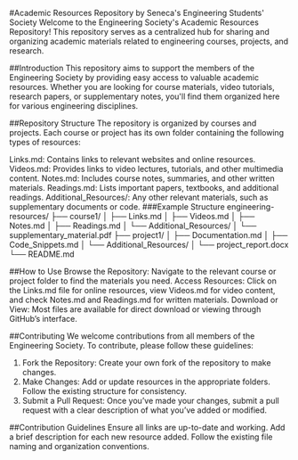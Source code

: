 #Academic Resources Repository by Seneca's Engineering Students' Society
Welcome to the Engineering Society's Academic Resources Repository! This repository serves as a centralized hub for sharing and organizing academic materials related to engineering courses, projects, and research.

##Introduction
This repository aims to support the members of the Engineering Society by providing easy access to valuable academic resources. Whether you are looking for course materials, video tutorials, research papers, or supplementary notes, you'll find them organized here for various engineering disciplines.

##Repository Structure
The repository is organized by courses and projects. Each course or project has its own folder containing the following types of resources:

Links.md: Contains links to relevant websites and online resources.
Videos.md: Provides links to video lectures, tutorials, and other multimedia content.
Notes.md: Includes course notes, summaries, and other written materials.
Readings.md: Lists important papers, textbooks, and additional readings.
Additional_Resources/: Any other relevant materials, such as supplementary documents or code.
###Example Structure
engineering-resources/
├── course1/
│   ├── Links.md
│   ├── Videos.md
│   ├── Notes.md
│   ├── Readings.md
│   └── Additional_Resources/
│       └── supplementary_material.pdf
├── project1/
│   ├── Documentation.md
│   ├── Code_Snippets.md
│   └── Additional_Resources/
│       └── project_report.docx
└── README.md

##How to Use
Browse the Repository: Navigate to the relevant course or project folder to find the materials you need.
Access Resources: Click on the Links.md file for online resources, view Videos.md for video content, and check Notes.md and Readings.md for written materials.
Download or View: Most files are available for direct download or viewing through GitHub’s interface.

##Contributing
We welcome contributions from all members of the Engineering Society. To contribute, please follow these guidelines:
1. Fork the Repository: Create your own fork of the repository to make changes.
2. Make Changes: Add or update resources in the appropriate folders. Follow the existing structure for consistency.
3. Submit a Pull Request: Once you’ve made your changes, submit a pull request with a clear description of what you’ve added or modified.

##Contribution Guidelines
Ensure all links are up-to-date and working.
Add a brief description for each new resource added.
Follow the existing file naming and organization conventions.
